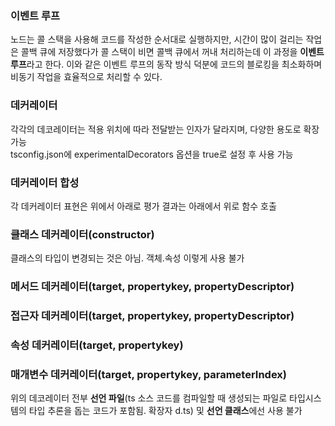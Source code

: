 ### 이벤트 루프

노드는 콜 스택을 사용해 코드를 작성한 순서대로 실행하지만, 시간이 많이 걸리는 작업은 콜백 큐에 저장했다가 콜 스택이 비면 콜백 큐에서 꺼내 처리하는데 이 과정을 **이벤트 루프**라고 한다.
이와 같은 이벤트 루프의 동작 방식 덕분에 코드의 블로킹을 최소화하며 비동기 작업을 효율적으로 처리할 수 있다.

### 데커레이터

각각의 데코레이터는 적용 위치에 따라 전달받는 인자가 달라지며, 다양한 용도로 확장 가능  
tsconfig.json에 experimentalDecorators 옵션을 true로 설정 후 사용 가능

### 데커레이터 합성

각 데커레이터 표현은 위에서 아래로 평가
결과는 아래에서 위로 함수 호출

### 클래스 데커레이터(constructor)

클래스의 타입이 변경되는 것은 아님. 객체.속성 이렇게 사용 불가

### 메서드 데커레이터(target, propertykey, propertyDescriptor)

### 접근자 데커레이터(target, propertykey, propertyDescriptor)

### 속성 데커레이터(target, propertykey)

### 매개변수 데커레이터(target, propertykey, parameterIndex)

위의 데코레이터 전부 **선언 파일**(ts 소스 코드를 컴파일할 때 생성되는 파일로 타입시스템의 타입 추론을 돕는 코드가 포함됨. 확장자 d.ts) 및 **선언 클래스**에선 사용 불가

